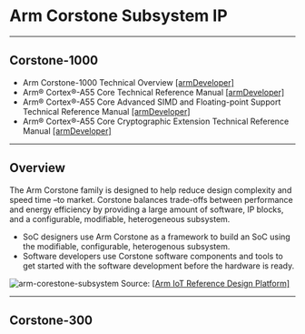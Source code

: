 # Arm Corstone Subsystem IP

---
## Corstone-1000 

* Arm Corstone-1000 Technical Overview [[armDeveloper]](https://developer.arm.com/documentation/102360/0000/Overview-of-Corstone-1000/Corstone-1000)
* Arm® Cortex®-A55 Core Technical Reference Manual [[armDeveloper]](https://developer.arm.com/documentation/100442/0200/?lang=en)
* Arm® Cortex®-A55 Core Advanced SIMD and Floating-point Support Technical Reference Manual [[armDeveloper]](https://developer.arm.com/documentation/100446/0200/?lang=en)
* Arm® Cortex®-A55 Core Cryptographic Extension Technical Reference Manual [[armDeveloper]](https://developer.arm.com/documentation/100444/0200/?lang=en)

---
## Overview
The Arm Corstone family is designed to help reduce design complexity and speed time –to market. Corstone balances trade-offs between performance and energy efficiency by providing a large amount of software, IP blocks, and a configurable, modifiable, heterogeneous subsystem.

* SoC designers use Arm Corstone as a framework to build an SoC using the modifiable, configurable, heterogenous subsystem.
* Software developers use Corstone software components and tools to get started with the software development before the hardware is ready.

![arm-corestone-subsystem](https://github.com/user-attachments/assets/3659cf42-498b-4485-93ec-cce0dc48ddbc)
Source: [[Arm IoT Reference Design Platform]](https://www.arm.com/products/silicon-ip-subsystems)

---
## Corstone-300

